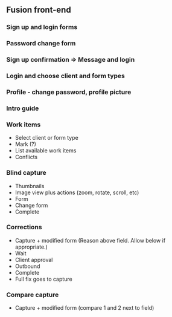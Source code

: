 ## Fusion front-end

### Sign up and login forms

### Password change form

### Sign up confirmation => Message and login

### Login and choose client and form types

### Profile - change password, profile picture

### Intro guide

### Work items

- Select client or form type
- Mark (?)
- List available work items
- Conflicts

### Blind capture

- Thumbnails
- Image view plus actions (zoom, rotate, scroll, etc)
- Form
- Change form
- Complete

### Corrections

- Capture + modified form (Reason above field. Allow below if appropriate.)
- Wait
- Client approval
- Outbound
- Complete
- Full fix goes to capture

### Compare capture

- Capture + modified form (compare 1 and 2 next to field)
